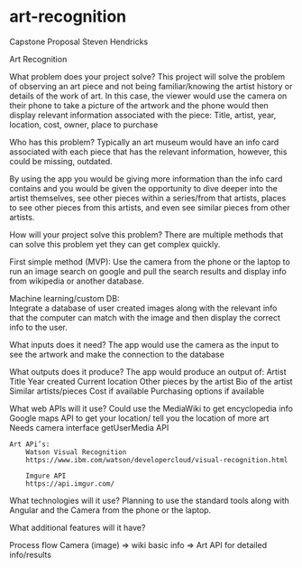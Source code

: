 # art-recognition


Capstone Proposal								Steven Hendricks

Art Recognition

What problem does your project solve?
	This project will solve the problem of observing an art piece and not being familiar/knowing the artist history or details of the work of art.  In this case, the viewer would use the camera on their phone to take a picture of the artwork and the phone would then display relevant information associated with the piece:  Title, artist, year, location, cost, owner, place to purchase

Who has this problem?
	Typically an art museum would have an info card associated with each piece that has the relevant information, however, this could be missing, outdated.  

By using the app you would be giving more information than the info card contains and you would be given the opportunity to dive deeper into the artist themselves, see other pieces within a series/from that artists, places to see other pieces from this artists, and even see similar pieces from other artists.  

How will your project solve this problem?
	There are multiple methods that can solve this problem yet they can get complex quickly.

First simple method (MVP):
Use the camera from the phone or the laptop to run an image search on google and pull the search results and display info from wikipedia or another database.

Machine learning/custom DB:		
Integrate a database of user created images along with the relevant info that the computer can match with the image and then display the correct info to the user.

What inputs does it need?
	The app would use the camera as the input to see the artwork and make the connection to the database

What outputs does it produce?
	The app would produce an output of:
			Artist
			Title
			Year created
			Current location
			Other pieces by the artist
			Bio of the artist
			Similar artists/pieces
			Cost if available
			Purchasing options if available

What web APIs will it use?
	Could use the MediaWiki to get encyclopedia info
	Google maps API to get your location/ tell you the location of more art
	Needs camera interface
	getUserMedia API

	Art APi’s:
		Watson Visual Recognition
		https://www.ibm.com/watson/developercloud/visual-recognition.html

		Imgure API
		https://api.imgur.com/

What technologies will it use?
	Planning to use the standard tools along with Angular and the Camera from the phone or the laptop.

What additional features will it have?

Process flow
	Camera (image) => wiki basic info => Art API for detailed info/results
